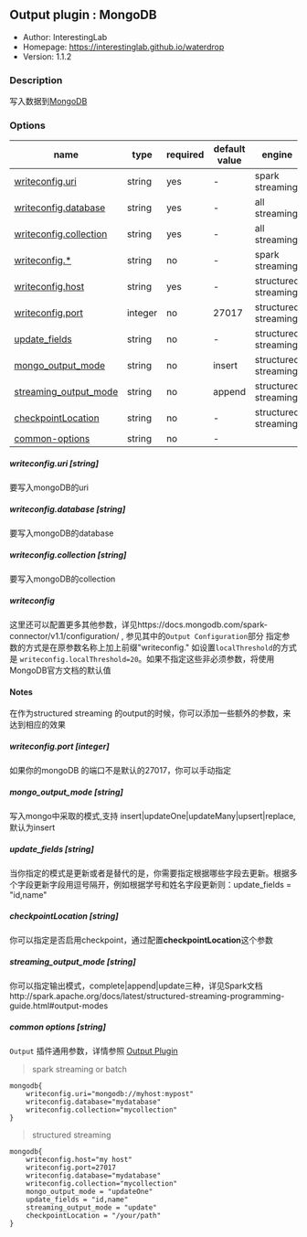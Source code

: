## Output plugin : MongoDB

* Author: InterestingLab
* Homepage: https://interestinglab.github.io/waterdrop
* Version: 1.1.2

### Description

写入数据到[MongoDB](https://www.mongodb.com/)

### Options

| name | type | required | default value | engine |
| --- | --- | --- | --- |--- |
| [writeconfig.uri](#writeconfig.uri-string) | string | yes | - | spark streaming |
| [writeconfig.database](#writeconfig.database-string) | string | yes | - | all streaming |
| [writeconfig.collection](#writeconfig.collection-string) | string | yes | - | all streaming |
| [writeconfig.*](#writeconfig.*-string) | string | no | - | spark streaming |
| [writeconfig.host](#writeconfig.port-integer) | string | yes | - | structured streaming |
| [writeconfig.port](#writeconfig.port-integer) | integer | no | 27017 | structured streaming |
| [update_fields](#update_fields-string) | string | no | - | structured streaming |
| [mongo_output_mode](#mongo_output_mode-string) | string | no | insert | structured streaming |
| [streaming_output_mode](#streaming_output_mode-string) | string | no | append | structured streaming |
| [checkpointLocation](#checkpointLocation-string) | string | no | - | structured streaming |
| [common-options](#common-options-string)| string | no | - |


##### writeconfig.uri [string]

要写入mongoDB的uri

##### writeconfig.database [string]

要写入mongoDB的database

##### writeconfig.collection [string]

要写入mongoDB的collection

##### writeconfig

这里还可以配置更多其他参数，详见https://docs.mongodb.com/spark-connector/v1.1/configuration/
, 参见其中的`Output Configuration`部分
指定参数的方式是在原参数名称上加上前缀"writeconfig." 如设置`localThreshold`的方式是 `writeconfig.localThreshold=20`。如果不指定这些非必须参数，将使用MongoDB官方文档的默认值


#### Notes
在作为structured streaming 的output的时候，你可以添加一些额外的参数，来达到相应的效果

##### writeconfig.port [integer]
如果你的mongoDB 的端口不是默认的27017，你可以手动指定

##### mongo_output_mode [string]
写入mongo中采取的模式,支持 insert|updateOne|updateMany|upsert|replace,默认为insert 

##### update_fields [string]
当你指定的模式是更新或者是替代的是，你需要指定根据哪些字段去更新。根据多个字段更新字段用逗号隔开，例如根据学号和姓名字段更新则：update_fields = "id,name"

##### checkpointLocation [string]
你可以指定是否启用checkpoint，通过配置**checkpointLocation**这个参数

##### streaming_output_mode [string]
你可以指定输出模式，complete|append|update三种，详见Spark文档http://spark.apache.org/docs/latest/structured-streaming-programming-guide.html#output-modes

##### common options [string]

`Output` 插件通用参数，详情参照 [Output Plugin](/zh-cn/configuration/output-plugin)

> spark streaming or batch

```
mongodb{
    writeconfig.uri="mongodb://myhost:mypost"
    writeconfig.database="mydatabase"
    writeconfig.collection="mycollection"
}
```

> structured streaming

```
mongodb{
    writeconfig.host="my host"
    writeconfig.port=27017
    writeconfig.database="mydatabase"
    writeconfig.collection="mycollection"
    mongo_output_mode = "updateOne"
    update_fields = "id,name"
    streaming_output_mode = "update"
    checkpointLocation = "/your/path"
}
```